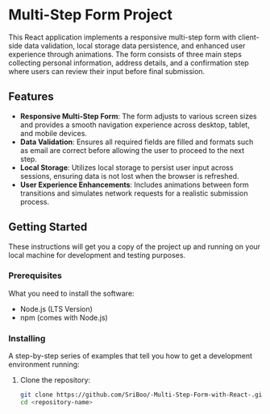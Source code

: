 # Multi-Step Form Project

This React application implements a responsive multi-step form with client-side data validation, local storage data persistence, and enhanced user experience through animations. The form consists of three main steps collecting personal information, address details, and a confirmation step where users can review their input before final submission.

## Features

- **Responsive Multi-Step Form**: The form adjusts to various screen sizes and provides a smooth navigation experience across desktop, tablet, and mobile devices.
- **Data Validation**: Ensures all required fields are filled and formats such as email are correct before allowing the user to proceed to the next step.
- **Local Storage**: Utilizes local storage to persist user input across sessions, ensuring data is not lost when the browser is refreshed.
- **User Experience Enhancements**: Includes animations between form transitions and simulates network requests for a realistic submission process.

## Getting Started

These instructions will get you a copy of the project up and running on your local machine for development and testing purposes.

### Prerequisites

What you need to install the software:

- Node.js (LTS Version)
- npm (comes with Node.js)

### Installing

A step-by-step series of examples that tell you how to get a development environment running:

1. Clone the repository:
   ```sh
   git clone https://github.com/SriBoo/-Multi-Step-Form-with-React-.git>.git
   cd <repository-name>
